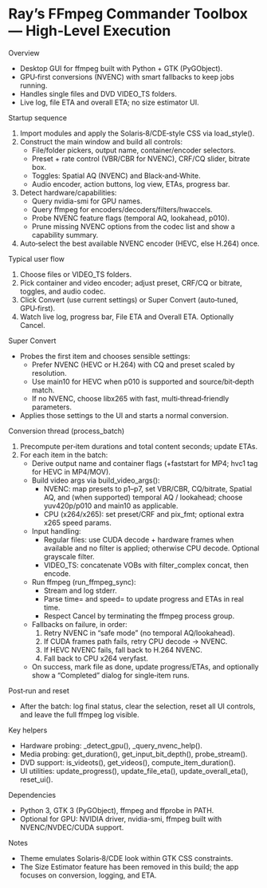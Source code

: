 # Ray’s FFmpeg Commander Toolbox — High‑Level Execution  
  
Overview  
- Desktop GUI for ffmpeg built with Python + GTK (PyGObject).  
- GPU‑first conversions (NVENC) with smart fallbacks to keep jobs running.  
- Handles single files and DVD VIDEO_TS folders.  
- Live log, file ETA and overall ETA; no size estimator UI.  
  
Startup sequence  
1. Import modules and apply the Solaris‑8/CDE‑style CSS via load_style().  
2. Construct the main window and build all controls:  
   - File/folder pickers, output name, container/encoder selectors.  
   - Preset + rate control (VBR/CBR for NVENC), CRF/CQ slider, bitrate box.  
   - Toggles: Spatial AQ (NVENC) and Black‑and‑White.  
   - Audio encoder, action buttons, log view, ETAs, progress bar.  
3. Detect hardware/capabilities:  
   - Query nvidia-smi for GPU names.  
   - Query ffmpeg for encoders/decoders/filters/hwaccels.  
   - Probe NVENC feature flags (temporal AQ, lookahead, p010).  
   - Prune missing NVENC options from the codec list and show a capability summary.  
4. Auto‑select the best available NVENC encoder (HEVC, else H.264) once.  
  
Typical user flow  
1. Choose files or VIDEO_TS folders.  
2. Pick container and video encoder; adjust preset, CRF/CQ or bitrate, toggles, and audio codec.  
3. Click Convert (use current settings) or Super Convert (auto‑tuned, GPU‑first).  
4. Watch live log, progress bar, File ETA and Overall ETA. Optionally Cancel.  
  
Super Convert  
- Probes the first item and chooses sensible settings:  
  - Prefer NVENC (HEVC or H.264) with CQ and preset scaled by resolution.  
  - Use main10 for HEVC when p010 is supported and source/bit‑depth match.  
  - If no NVENC, choose libx265 with fast, multi‑thread‑friendly parameters.  
- Applies those settings to the UI and starts a normal conversion.  
  
Conversion thread (process_batch)  
1. Precompute per‑item durations and total content seconds; update ETAs.  
2. For each item in the batch:  
   - Derive output name and container flags (+faststart for MP4; hvc1 tag for HEVC in MP4/MOV).  
   - Build video args via build_video_args():  
     - NVENC: map presets to p1–p7, set VBR/CBR, CQ/bitrate, Spatial AQ, and (when supported) temporal AQ / lookahead; choose yuv420p/p010 and main10 as applicable.  
     - CPU (x264/x265): set preset/CRF and pix_fmt; optional extra x265 speed params.  
   - Input handling:  
     - Regular files: use CUDA decode + hardware frames when available and no filter is applied; otherwise CPU decode. Optional grayscale filter.  
     - VIDEO_TS: concatenate VOBs with filter_complex concat, then encode.  
   - Run ffmpeg (run_ffmpeg_sync):  
     - Stream and log stderr.  
     - Parse time= and speed= to update progress and ETAs in real time.  
     - Respect Cancel by terminating the ffmpeg process group.  
   - Fallbacks on failure, in order:  
     1) Retry NVENC in “safe mode” (no temporal AQ/lookahead).  
     2) If CUDA frames path fails, retry CPU decode → NVENC.  
     3) If HEVC NVENC fails, fall back to H.264 NVENC.  
     4) Fall back to CPU x264 veryfast.  
   - On success, mark file as done, update progress/ETAs, and optionally show a “Completed” dialog for single‑item runs.  
  
Post‑run and reset  
- After the batch: log final status, clear the selection, reset all UI controls, and leave the full ffmpeg log visible.  
  
Key helpers  
- Hardware probing: _detect_gpu(), _query_nvenc_help().  
- Media probing: get_duration(), get_input_bit_depth(), probe_stream().  
- DVD support: is_videots(), get_videos(), compute_item_duration().  
- UI utilities: update_progress(), update_file_eta(), update_overall_eta(), reset_ui().  
  
Dependencies  
- Python 3, GTK 3 (PyGObject), ffmpeg and ffprobe in PATH.  
- Optional for GPU: NVIDIA driver, nvidia-smi, ffmpeg built with NVENC/NVDEC/CUDA support.  
  
Notes  
- Theme emulates Solaris‑8/CDE look within GTK CSS constraints.  
- The Size Estimator feature has been removed in this build; the app focuses on conversion, logging, and ETA.
